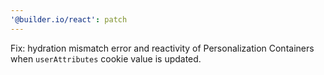 ```yaml
---
'@builder.io/react': patch
---
```


Fix: hydration mismatch error and reactivity of Personalization Containers when `userAttributes` cookie value is updated.

